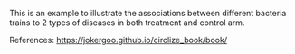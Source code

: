 This is an example to illustrate the associations between different bacteria trains to 2 types of diseases in both treatment and control arm.


References: 
https://jokergoo.github.io/circlize_book/book/




